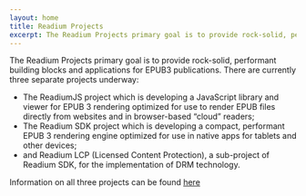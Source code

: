```yaml
---
layout: home
title: Readium Projects
excerpt: The Readium Projects primary goal is to provide rock-solid, performant building blocks and applications for EPUB3 publications.
---
```

The Readium Projects primary goal is to provide rock-solid, performant building blocks and applications for EPUB3 publications. There are currently three separate projects underway: 

- The ReadiumJS project which is developing a JavaScript library and viewer for EPUB 3 rendering optimized for use to render EPUB files directly from websites and in browser-based “cloud” readers;
- The Readium SDK project which is developing a compact, performant EPUB 3 rendering engine optimized for use in native apps for tablets and other devices;
- and Readium LCP (Licensed Content Protection), a sub-project of Readium SDK, for the implementation of  DRM technology.

Information on all three projects can be found [here][readium-github-io] 

[readium-github-io]: http://readium.github.io